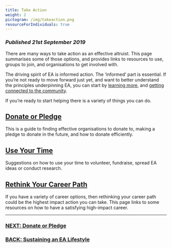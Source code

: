 ```yaml
---
title: Take Action
weight: 2
pictogram: /img/takeaction.png
resourceForIndividuals: true
---
```


### _Published 21st September 2019_

There are many ways to take action as an effective altruist. This page summarises some of those options, and provides links to resources to use, groups to join, and organisations to get involved with.

The driving spirit of EA is informed action. The ‘informed’ part is essential. If you’re not ready to move forward just yet, and want to better understand the principles underpinning EA, you can start by <a target="_blank" href="/learn/">learning more</a>, and <a target="_blank" href="/learn/connect/">getting connected to the community</a>.



If you’re ready to start helping there is a variety of things you can do.



## [Donate or Pledge](/take_action/donate/)
This is a guide to finding effective organisations to donate to, making a pledge to donate in the future, and how to donate efficiently.

## [Use Your Time](/take_action/use-your-time/)
Suggestions on how to use your time to volunteer, fundraise, spread EA ideas or conduct research.

## [Rethink Your Career Path](/take_action/career/)
If you have a variety of career options, then rethinking your career path could be the highest impact action you can take. This page links to some resources on how to have a satisfying high-impact career.

<hr>

### [NEXT: Donate or Pledge](/take_action/donate/)

### [BACK: Sustaining an EA Lifestyle](/learn/life/)

